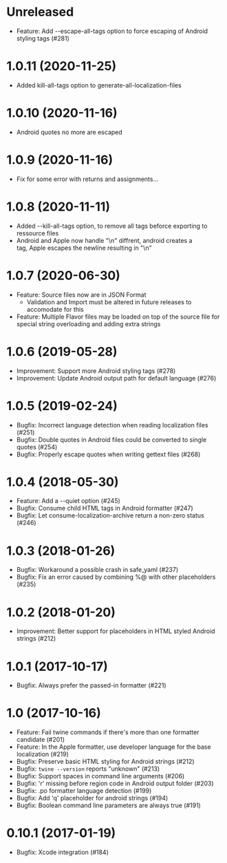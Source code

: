 # Unreleased
- Feature: Add --escape-all-tags option to force escaping of Android styling tags (#281)

# 1.0.11 (2020-11-25)
- Added kill-all-tags option to generate-all-localization-files

# 1.0.10 (2020-11-16)
- Android quotes no more are escaped

# 1.0.9 (2020-11-16)
- Fix for some error with returns and assignments...

# 1.0.8 (2020-11-11)
- Added --kill-all-tags option, to remove all tags beforce exporting to
  ressource files
- Android and Apple now handle "\n" diffrent, android creates a <br> tag, Apple
  escapes the newline resulting in "\n"

# 1.0.7 (2020-06-30)
- Feature: Source files now are in JSON Format
  - Validation and Import must be altered in future releases to accomodate for
    this
- Feature: Multiple Flavor files may be loaded on top of the source file for
  special string overloading and adding extra strings

# 1.0.6 (2019-05-28)

- Improvement: Support more Android styling tags (#278)
- Improvement: Update Android output path for default language (#276)

# 1.0.5 (2019-02-24)

- Bugfix: Incorrect language detection when reading localization files (#251)
- Bugfix: Double quotes in Android files could be converted to single quotes (#254)
- Bugfix: Properly escape quotes when writing gettext files (#268)

# 1.0.4 (2018-05-30)

- Feature: Add a --quiet option (#245)
- Bugfix: Consume child HTML tags in Android formatter (#247)
- Bugfix: Let consume-localization-archive return a non-zero status (#246)

# 1.0.3 (2018-01-26)

- Bugfix: Workaround a possible crash in safe_yaml (#237)
- Bugfix: Fix an error caused by combining %@ with other placeholders (#235)

# 1.0.2 (2018-01-20)

- Improvement: Better support for placeholders in HTML styled Android strings (#212)

# 1.0.1 (2017-10-17)

- Bugfix: Always prefer the passed-in formatter (#221)

# 1.0 (2017-10-16)

- Feature: Fail twine commands if there's more than one formatter candidate (#201)
- Feature: In the Apple formatter, use developer language for the base localization (#219)
- Bugfix: Preserve basic HTML styling for Android strings (#212)
- Bugfix: `twine --version` reports "unknown" (#213)
- Bugfix: Support spaces in command line arguments (#206)
- Bugfix: 'r' missing before region code in Android output folder (#203)
- Bugfix: .po formatter language detection (#199)
- Bugfix: Add 'q' placeholder for android strings (#194)
- Bugfix: Boolean command line parameters are always true (#191)

# 0.10.1 (2017-01-19)

- Bugfix: Xcode integration (#184)
